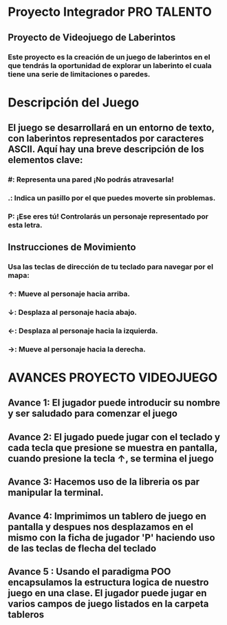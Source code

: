 # Proyecto Integrador PRO TALENTO

## Proyecto de Videojuego de Laberintos
### Este proyecto es la creación de un juego de laberintos en el que tendrás la oportunidad de explorar un laberinto el cuala tiene una serie de limitaciones o paredes.

# Descripción del Juego
## El juego se desarrollará en un entorno de texto, con laberintos representados por caracteres ASCII. Aquí hay una breve descripción de los elementos clave:

### #: Representa una pared ¡No podrás atravesarla!
### .: Indica un pasillo por el que puedes moverte sin problemas.
### P: ¡Ese eres tú! Controlarás un personaje representado por esta letra.

## Instrucciones de Movimiento
### Usa las teclas de dirección de tu teclado para navegar por el mapa:
### ↑: Mueve al personaje hacia arriba.
### ↓: Desplaza al personaje hacia abajo.
### ←: Desplaza al personaje hacia la izquierda.
### →: Mueve al personaje hacia la derecha.

# AVANCES PROYECTO VIDEOJUEGO
## Avance 1: El jugador puede introducir su nombre y ser saludado para comenzar el juego
## Avance 2: El jugado puede jugar con el teclado y cada tecla que presione se muestra en pantalla, cuando presione la tecla ↑, se termina el juego
## Avance 3: Hacemos uso de la libreria os par manipular la terminal.
## Avance 4: Imprimimos un tablero de juego en pantalla y despues nos desplazamos en el mismo con la ficha de jugador 'P' haciendo uso de las teclas de flecha del teclado
## Avance 5 : Usando el paradigma POO encapsulamos la estructura logica de nuestro juego en una clase. El jugador puede jugar en varios campos de juego listados en la carpeta tableros
